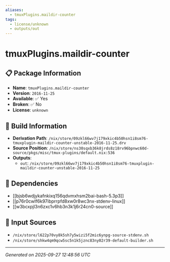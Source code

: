 ```yaml
---
aliases:
  - tmuxPlugins.maildir-counter
tags:
  - license/unknown
  - outputs/out
---
```


# tmuxPlugins.maildir-counter

## 📋 Package Information

- **Name**: `tmuxPlugins.maildir-counter`
- **Version**: `2016-11-25`
- **Available**: ✅ Yes
- **Broken**: ✅ No
- **License**: `unknown`

## 🔧 Build Information

- **Derivation Path**: `/nix/store/09zkl66wv7j179xkic4b50hsn1i8sm76-tmuxplugin-maildir-counter-unstable-2016-11-25.drv`
- **Source Position**: `/nix/store/ns30sqxb36k8jrds8z18rv96bpnwc60d-source/pkgs/misc/tmux-plugins/default.nix:536`
- **Outputs**:
  - `out`:  `/nix/store/09zkl66wv7j179xkic4b50hsn1i8sm76-tmuxplugin-maildir-counter-unstable-2016-11-25`

## 🔗 Dependencies

- [[bjsb6wdjykafnkixq156qdvmxhsm2bai-bash-5.3p3]]
- [[p76r0cwlf6k97ibprrpfd8xw0r8wc3nx-stdenv-linux]]
- [[w3bcxpjl3n6zxc1v6hb3n3k1j6r24cn0-source]]

## 📁 Input Sources

- `/nix/store/l622p70vy8k5sh7y5wizi5f2mic6ynpg-source-stdenv.sh`
- `/nix/store/shkw4qm9qcw5sc5n1k5jznc83ny02r39-default-builder.sh`

---
*Generated on 2025-09-27 12:48:56 UTC*
